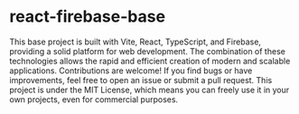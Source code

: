 # react-firebase-base
 This base project is built with Vite, React, TypeScript, and Firebase, providing a solid platform for web development. The combination of these technologies allows the rapid and efficient creation of modern and scalable applications. Contributions are welcome! If you find bugs or have improvements, feel free to open an issue or submit a pull request. This project is under the MIT License, which means you can freely use it in your own projects, even for commercial purposes.
